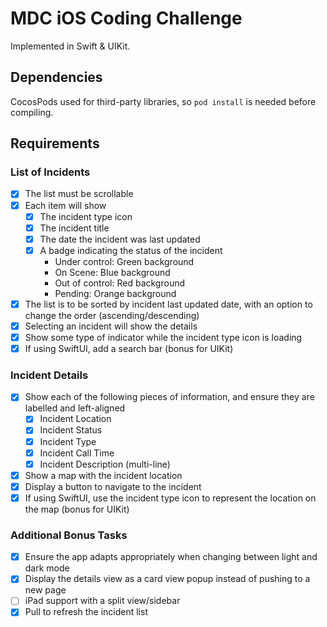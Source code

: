 # MDC iOS Coding Challenge

Implemented in Swift & UIKit.

## Dependencies

CocosPods used for third-party libraries, so `pod install` is needed before compiling. 

## Requirements

### List of Incidents

- [x] The list must be scrollable
- [x] Each item will show
  * [x] The incident type icon
  * [x] The incident title
  * [x] The date the incident was last updated
  * [x] A badge indicating the status of the incident
    * Under control: Green background
    * On Scene: Blue background
    * Out of control: Red background
    * Pending: Orange background
- [x] The list is to be sorted by incident last updated date, with an option to change the order (ascending/descending)
- [x] Selecting an incident will show the details
- [x] Show some type of indicator while the incident type icon is loading
- [x] If using SwiftUI, add a search bar (bonus for UIKit)

### Incident Details

- [x] Show each of the following pieces of information, and ensure they are labelled and left-aligned
  * [x] Incident Location
  * [x] Incident Status
  * [x] Incident Type
  * [x] Incident Call Time
  * [x] Incident Description (multi-line)
- [x] Show a map with the incident location
- [x] Display a button to navigate to the incident
- [x] If using SwiftUI, use the incident type icon to represent the location on the map (bonus for UIKit)

### Additional Bonus Tasks

- [x] Ensure the app adapts appropriately when changing between light and dark mode
- [x] Display the details view as a card view popup instead of pushing to a new page
- [ ] iPad support with a split view/sidebar
- [x] Pull to refresh the incident list
